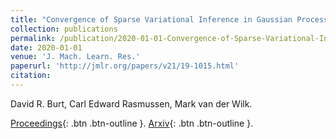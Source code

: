 ```yaml
---
title: "Convergence of Sparse Variational Inference in Gaussian Processes Regression"
collection: publications
permalink: /publication/2020-01-01-Convergence-of-Sparse-Variational-Inference-in-Gaussian-Processes-Regression
date: 2020-01-01
venue: 'J. Mach. Learn. Res.'
paperurl: 'http://jmlr.org/papers/v21/19-1015.html'
citation: 
---
```

David R. Burt,  Carl Edward Rasmussen,  Mark van der Wilk.

[Proceedings](http://jmlr.org/papers/v21/19-1015.html){: .btn .btn-outline }. [Arxiv](https://arxiv.org/abs/2008.00323){: .btn .btn-outline }.

